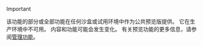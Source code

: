 > [!IMPORTANT]
> 该功能的部分或全部功能在任何沙盒或试用环境中作为公共预览版提供。 它在生产环境中不可用。 内容和功能可能会发生变化。 有关预览功能的更多信息，请参阅[管理功能](../hr-admin-manage-features.md)。